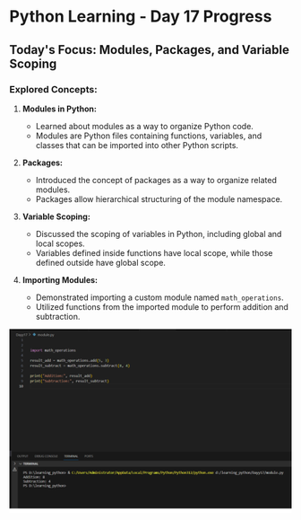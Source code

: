 # Python Learning - Day 17 Progress

## Today's Focus: Modules, Packages, and Variable Scoping

### Explored Concepts:

1. **Modules in Python:**
   - Learned about modules as a way to organize Python code.
   - Modules are Python files containing functions, variables, and classes that can be imported into other Python scripts.

2. **Packages:**
   - Introduced the concept of packages as a way to organize related modules.
   - Packages allow hierarchical structuring of the module namespace.

3. **Variable Scoping:**
   - Discussed the scoping of variables in Python, including global and local scopes.
   - Variables defined inside functions have local scope, while those defined outside have global scope.

4. **Importing Modules:**
   - Demonstrated importing a custom module named `math_operations`.
   - Utilized functions from the imported module to perform addition and subtraction.


![day17](./Untitled.png)